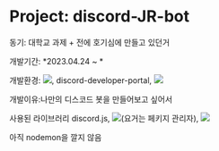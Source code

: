 # Project: discord-JR-bot
동기: 대학교 과제 + 전에 호기심에 만들고 있던거


개발기간: *2023.04.24 ~ *

개발환경: <img src="https://img.shields.io/badge/visualstudiocode-007ACC?style=for-the-badge&logo=visualstudiocode&logoColor=#007ACC">, discord-developer-portal, <img src="https://img.shields.io/badge/discord-5865F2?style=for-the-badge&logo=discord&logoColor=#5865F2">

개발이유:나만의 디스코드 봇을 만들어보고 싶어서




사용된 라이브러리 discord.js, <img src="https://img.shields.io/badge/npm-CB3837?style=for-the-badge&logo=npm&logoColor=#CB3837">(요거는 페키지 관리자), <img src="https://img.shields.io/badge/node.js-339933?style=for-the-badge&logo=nodedotjs&logoColor=white">

아직 nodemon을 깔지 않음 
